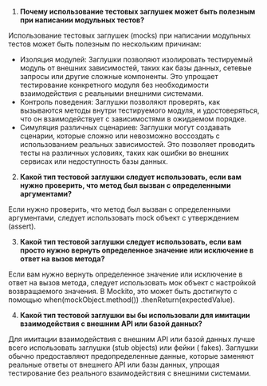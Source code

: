 1. **Почему использование тестовых заглушек может быть полезным при написании модульных тестов?**

Использование тестовых заглушек (mocks) при написании модульных тестов может быть полезным по нескольким причинам:

* Изоляция модулей: Заглушки позволяют изолировать тестируемый модуль от внешних зависимостей, таких как базы данных,
  сетевые запросы или другие сложные компоненты. Это упрощает тестирование конкретного модуля без необходимости
  взаимодействия с реальными внешними системами.
* Контроль поведения: Заглушки позволяют проверять, как вызываются методы внутри тестируемого модуля, и удостоверяться,
  что он взаимодействует с зависимостями в ожидаемом порядке.
* Симуляция различных сценариев: Заглушки могут создавать сценарии, которые сложно или невозможно воссоздать с
  использованием реальных зависимостей. Это позволяет проводить тесты на различных условиях, таких как ошибки во внешних
  сервисах или недоступность базы данных.

2. **Какой тип тестовой заглушки следует использовать, если вам нужно проверить, что метод был вызван с определенными
   аргументами?**

Если нужно проверить, что метод был вызван с определенными аргументами, следует использовать mock объект с
утверждением (assert).

3. **Какой тип тестовой заглушки следует использовать, если вам просто нужно вернуть определенное значение или исключение в
ответ на вызов метода?**

Если вам нужно вернуть определенное значение или исключение в ответ на вызов метода, следует использовать мок объект с
настройкой возвращаемого значения. В Mockito, это может быть достигнуто с помощью when(mockObject.method())
.thenReturn(expectedValue).

4. **Какой тип тестовой заглушки вы бы использовали для имитации взаимодействия с внешним API или базой данных?**

Для имитации взаимодействия с внешним API или базой данных лучше всего использовать заглушки (stub objects) или фейки (
fakes). Заглушки обычно предоставляют предопределенные данные, которые заменяют реальные ответы от внешнего API или базы
данных, упрощая тестирование без реального взаимодействия с внешними системами.